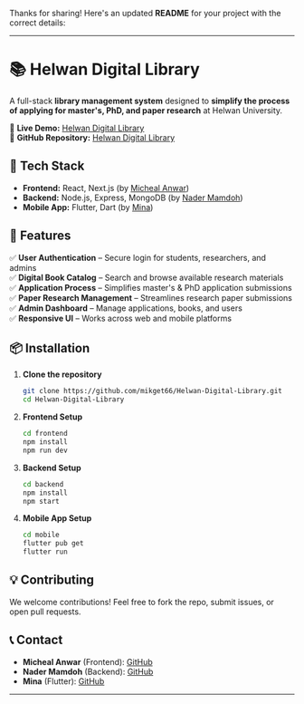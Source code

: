 Thanks for sharing! Here's an updated **README** for your project with the correct details:  

---

# 📚 Helwan Digital Library  

A full-stack **library management system** designed to **simplify the process of applying for master's, PhD, and paper research** at Helwan University.  

🔗 **Live Demo:** [Helwan Digital Library](https://eservices.helwan.edu.eg/Library/)  
🔗 **GitHub Repository:** [Helwan Digital Library](https://github.com/mikget66/Helwan-Digital-Library)  

## 🚀 Tech Stack  
- **Frontend:** React, Next.js (by [Micheal Anwar](https://github.com/mikget66))  
- **Backend:** Node.js, Express, MongoDB (by [Nader Mamdoh](https://github.com/NaderMamdouh68/))  
- **Mobile App:** Flutter, Dart (by [Mina](https://github.com/Mina93-del))  

## 🎯 Features  
✅ **User Authentication** – Secure login for students, researchers, and admins  
✅ **Digital Book Catalog** – Search and browse available research materials  
✅ **Application Process** – Simplifies master's & PhD application submissions  
✅ **Paper Research Management** – Streamlines research paper submissions  
✅ **Admin Dashboard** – Manage applications, books, and users  
✅ **Responsive UI** – Works across web and mobile platforms  

## 📦 Installation  
1. **Clone the repository**  
   ```sh
   git clone https://github.com/mikget66/Helwan-Digital-Library.git
   cd Helwan-Digital-Library
   ```

2. **Frontend Setup**  
   ```sh
   cd frontend
   npm install
   npm run dev
   ```

3. **Backend Setup**  
   ```sh
   cd backend
   npm install
   npm start
   ```

4. **Mobile App Setup**  
   ```sh
   cd mobile
   flutter pub get
   flutter run
   ```

## 💡 Contributing  
We welcome contributions! Feel free to fork the repo, submit issues, or open pull requests.  

## 📞 Contact  
- **Micheal Anwar** (Frontend): [GitHub](https://github.com/mikget66)  
- **Nader Mamdoh** (Backend): [GitHub](https://github.com/NaderMamdouh68/)  
- **Mina** (Flutter): [GitHub](https://github.com/Mina93-del)  

---
